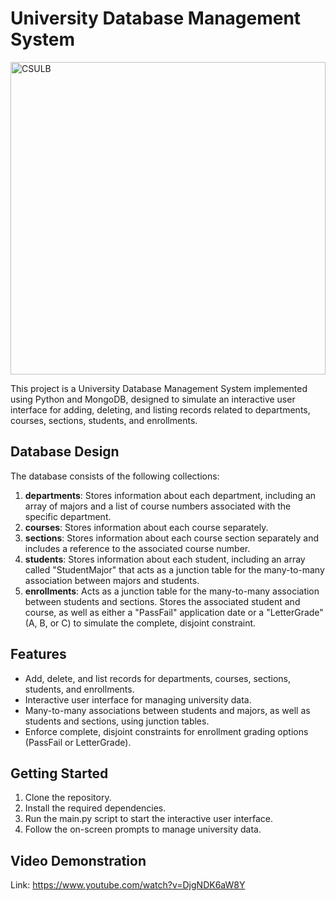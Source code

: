# University Database Management System
<img src="https://i.imgur.com/kwWjdS6.jpeg" alt="CSULB" width="100%" height="500">

This project is a University Database Management System implemented using Python and MongoDB, designed to simulate an interactive user interface for adding, deleting, and listing records related to departments, courses, sections, students, and enrollments.

## Database Design

The database consists of the following collections:

1. **departments**: Stores information about each department, including an array of majors and a list of course numbers associated with the specific department.
2. **courses**: Stores information about each course separately.
3. **sections**: Stores information about each course section separately and includes a reference to the associated course number.
4. **students**: Stores information about each student, including an array called "StudentMajor" that acts as a junction table for the many-to-many association between majors and students.
5. **enrollments**: Acts as a junction table for the many-to-many association between students and sections. Stores the associated student and course, as well as either a "PassFail" application date or a "LetterGrade" (A, B, or C) to simulate the complete, disjoint constraint.

## Features

- Add, delete, and list records for departments, courses, sections, students, and enrollments.
- Interactive user interface for managing university data.
- Many-to-many associations between students and majors, as well as students and sections, using junction tables.
- Enforce complete, disjoint constraints for enrollment grading options (PassFail or LetterGrade).

## Getting Started

1. Clone the repository.
2. Install the required dependencies.
3. Run the main.py script to start the interactive user interface.
4. Follow the on-screen prompts to manage university data.


## Video Demonstration
Link: https://www.youtube.com/watch?v=DjgNDK6aW8Y
